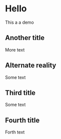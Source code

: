# Hello

This a a demo

## Another title

More text

## Alternate reality

Some text
## Third title

Some text
## Fourth title

Forth text
